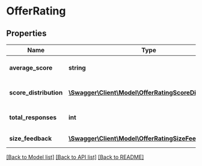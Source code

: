 # OfferRating

## Properties
Name | Type | Description | Notes
------------ | ------------- | ------------- | -------------
**average_score** | **string** | Average score of offer rating. | [optional] 
**score_distribution** | [**\Swagger\Client\Model\OfferRatingScoreDistribution[]**](OfferRatingScoreDistribution.md) | List score distribution with count. | [optional] 
**total_responses** | **int** | Number of total responses. | [optional] 
**size_feedback** | [**\Swagger\Client\Model\OfferRatingSizeFeedback[]**](OfferRatingSizeFeedback.md) | List of size feedback. | [optional] 

[[Back to Model list]](../../README.md#documentation-for-models) [[Back to API list]](../../README.md#documentation-for-api-endpoints) [[Back to README]](../../README.md)

